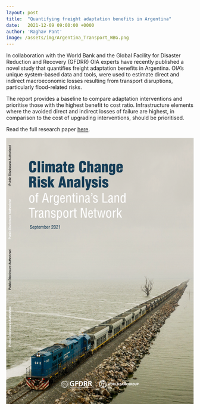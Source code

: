 ```yaml
---
layout: post
title:  "Quantifying freight adaptation benefits in Argentina"
date:   2021-12-09 09:00:00 +0000
author: 'Raghav Pant'
image: /assets/img/Argentina_Transport_WBG.png
---
```


In collaboration with the World Bank and the Global Facility for Disaster Reduction and Recovery (GFDRR) OIA experts have recently published a novel study that quantifies freight adaptation benefits in Argentina. OIA’s unique system-based data and tools, were used to estimate direct and indirect macroeconomic losses resulting from transport disruptions, particularly flood-related risks.

The report provides a baseline to compare adaptation interventions and prioritise those with the highest benefit to cost ratio. Infrastructure elements where the avoided direct and indirect losses of failure are highest, in comparison to the cost of upgrading interventions, should be prioritised.

Read the full research paper <a href="https://documents1.worldbank.org/curated/en/195711635419179910/pdf/Climate-Change-Risk-Analysis-of-Argentina-s-Land-Transport-Network.pdf" >here</a>.

<img src="/assets/img/Argentina_Transport_WBG.png" alt="Argentina Transport Report" class ="center">

